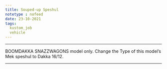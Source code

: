 ```yaml
---
title: Souped-up Speshul
notetype : nofeed
date: 23-10-2021
tags:
  kustom_job
  vehicle
---
```


---

BOOMDAKKA SNAZZWAGONS model only. Change the Type of this model’s Mek speshul to Dakka 16/12.

---